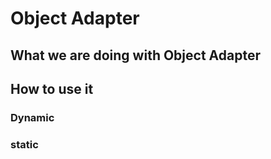 # Object Adapter

## What we are doing with Object Adapter

## How to use it

### Dynamic

### static


